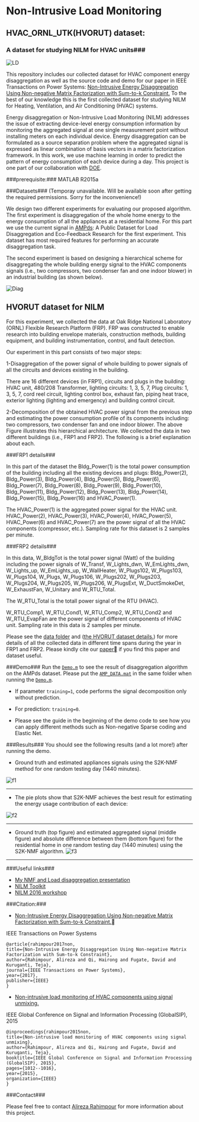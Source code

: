 # Non-Intrusive Load Monitoring #
## HVAC_ORNL_UTK(HVORUT) dataset: ##
### A dataset for studying NILM for HVAC units###
![LD](/LD.png)

This repository includes our collected dataset for HVAC component energy disaggregation as well as 
the source code and demo for our paper in IEEE Transactions on Power Systems: [Non-Intrusive Energy Disaggregation Using Non-negative Matrix Factorization with Sum-to-k Constraint.](http://ieeexplore.ieee.org/abstract/document/7835299/)
To the best of our knowledge this is the first collected dataset for studying NILM for Heating, Ventilation, and Air Conditioning (HVAC) systems. 

Energy disaggregation or Non-Intrusive Load Monitoring (NILM) addresses
the issue of extracting device-level energy consumption information by monitoring
the aggregated signal at one single measurement point without installing meters on each
individual device. Energy disaggregation can be formulated as a source separation problem where
the aggregated signal is expressed as linear combination of basis vectors in a matrix factorization
framework. In this work, we use machine learning in order to predict the pattern of energy consumption
of each device during a day. This project is one part of our collaboration with [DOE](https://www.osti.gov/biblio/1265590-non-intrusive-load-monitoring-hvac-components-using-signal-unmixing).



###prerequisite:###
MATLAB R2015a

###Datasets###
(Temporay unavailable. Will be available soon after getting the required permissions. Sorry for the inconvenience!) 

We design two different experiments for
evaluating our proposed algorithm. The first experiment is
disaggregation of the whole home energy to the energy consumption
of all the appliances at a residential home. 
For this part we use the current signal in [AMPds](http://ampds.org/): A Public Dataset for
Load Disaggregation and Eco-Feedback Research for
the first experiment. This dataset has most required features
for performing an accurate disaggregation task.

The second experiment is based on designing a hierarchical scheme for
disaggregating the whole building energy signal to the HVAC
components signals (i.e., two compressors, two condenser fan and one indoor
blower) in an industrial building (as shown below).

![Diag](blockdiag1.PNG)

## HVORUT dataset for NILM

For this experiment, we collected the data at Oak Ridge National Laboratory (ORNL) Flexible Research
Platform (FRP). FRP was constructed to enable
research into building envelope materials, construction methods,
building equipment, and building instrumentation, control,
and fault detection.

Our experiment in this part consists of two major steps: 

1-Disaggregation of the power signal of whole building to power
signals of all the circuits and devices existing in the building.

There are 16 different devices (in FRP1), circuits and plugs in the building:
HVAC unit, 480/208 Transformer, lighting circuits: 1, 3, 5, 7,
Plug circuits: 1, 3, 5, 7, cord reel circuit, lighting control box,
exhaust fan, piping heat trace, exterior lighting (lighting and
emergency) and building control circuit. 

2-Decomposition of the obtained HVAC power signal from the previous step and
estimating the power consumption profile of its components
including: two compressors, two condenser fan and one indoor
blower. The above Figure illustrates this hierarchical architecture.
We collected the data in two different buildings (i.e., FRP1 and FRP2). The following is a brief 
explanation about each.  

###FRP1 details###

In this part of the dataset the Bldg_Power(1) is the total power consumption of the building including
all the existing devices and plugs: 
Bldg_Power(2),	Bldg_Power(3),	Bldg_Power(4),	Bldg_Power(5),
Bldg_Power(6),	Bldg_Power(7),	Bldg_Power(8),	Bldg_Power(9),	Bldg_Power(10),	Bldg_Power(11),
Bldg_Power(12),	Bldg_Power(13),	Bldg_Power(14),	Bldg_Power(15),	Bldg_Power(16) and HVAC_Power(1).

The HVAC_Power(1) is the aggregated power signal for the HVAC unit.
HVAC_Power(2), HVAC_Power(3), HVAC_Power(4), HVAC_Power(5), HVAC_Power(6) and HVAC_Power(7) are the 
power signal of all the HVAC components (compressor, etc.). Sampling rate for this dataset is 2 samples
per minute. 

###FRP2 details###

In this data, W_BldgTot	is the total power signal (Watt) of the building including the power signals of 
W_Transf, W_Lights_dwn, W_EmLights_dwn, W_Lights_up, W_EmLights_up, W_WallHeater, W_Plugs102, W_Plugs103, W_Plugs104, W_Plugs, W_Plugs106, W_Plugs202, W_Plugs203, W_Plugs204,	W_Plugs205,	W_Plugs206,	W_PlugsExt,	W_DuctSmokeDet,	W_ExhaustFan, W_Unitary and W_RTU_Total.

The W_RTU_Total is the totall power signal of the RTU (HVAC). 

W_RTU_Comp1, W_RTU_Cond1, W_RTU_Comp2, W_RTU_Cond2 and W_RTU_EvapFan are the power signal of different 
components of HVAC unit. Sampling rate in this data is 2 samples per minute. 
	


Please see the [data folder](/data/?at=master) and ([the HVORUT dataset details.](/data/ORNL_data_info.zip)) for more details of all the 
collected data in different time spans during the year in FRP1 and FRP2. 
Please kindly cite our [paper](http://ieeexplore.ieee.org/abstract/document/7835299/) if you find this paper and dataset useful. 

###Demo###
Run the [`Demo.m`](/Demo.m) to see the result of disaggregation algorithm on the AMPds dataset. 
Please put the [`AMP_DATA.mat`](/AMP_DATA.mat) in the same folder when running the [`Demo.m`](/Demo.m).


* If parameter `training=1`, code performs the signal decomposition only without prediction. 

* For prediction: `training=0`.

* Please see the guide in the beginning of the demo code to see how you can apply different methods such as Non-negative Sparse coding and Elastic Net. 



###Results###
You should see the following results (and a lot more!) after running the demo. 

* Ground truth and estimated appliances signals using the S2K-NMF method for one random testing day (1440 minutes).

![f1](alldev2.png)

___
* The pie plots show that S2K-NMF achieves the best result for estimating the energy usage contribution of each device:

![f2](pie2.png)


___


* Ground truth (top figure) and estimated aggregated signal (middle
figure) and absolute difference between them (bottom figure) for the residential
home in one random testing day (1440 minutes) using the S2K-NMF
algorithm.
![f3](AGG_2.png)


___



###Useful links###

* [My NMF and Load disaggregation presentation](http://web.eecs.utk.edu/~arahimpo/NMF.pdf)
* [NILM Toolkit](http://nilmtk.github.io/)
* [NILM 2016 workshop](http://nilmworkshop.org/2016/)

###Citation:###

* [Non-Intrusive Energy Disaggregation Using Non-negative Matrix Factorization with Sum-to-k Constraint.](http://ieeexplore.ieee.org/abstract/document/7835299/)

IEEE Transactions on Power Systems
~~~~
@article{rahimpour2017non,
title={Non-Intrusive Energy Disaggregation Using Non-negative Matrix Factorization with Sum-to-k Constraint},
author={Rahimpour, Alireza and Qi, Hairong and Fugate, David and Kuruganti, Teja},
journal={IEEE Transactions on Power Systems},
year={2017},
publisher={IEEE}
} 
~~~~

* [Non-intrusive load monitoring of HVAC components using signal unmixing.](http://ieeexplore.ieee.org/abstract/document/7418350/)

IEEE Global Conference on Signal and Information Processing (GlobalSIP), 2015
~~~~
@inproceedings{rahimpour2015non,
title={Non-intrusive load monitoring of HVAC components using signal unmixing},
author={Rahimpour, Alireza and Qi, Hairong and Fugate, David and Kuruganti, Teja},
booktitle={IEEE Global Conference on Signal and Information Processing (GlobalSIP), 2015},
pages={1012--1016},
year={2015},
organization={IEEE}
}
~~~~

###Contact###

Please feel free to contact [Alireza Rahimpour](mailto:arahimpo@utk.edu) for more information about this project.
